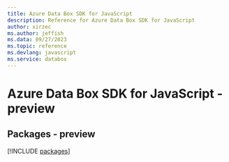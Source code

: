 ```yaml
---
title: Azure Data Box SDK for JavaScript
description: Reference for Azure Data Box SDK for JavaScript
author: xirzec
ms.author: jeffish
ms.data: 09/27/2023
ms.topic: reference
ms.devlang: javascript
ms.service: databox
---
```

# Azure Data Box SDK for JavaScript - preview
## Packages - preview
[!INCLUDE [packages](data-box-index.md)]